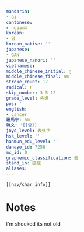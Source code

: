 ```yaml
---
mandarin:
- ái
cantonese:
- ngaam4
korean:
- 암
korean_native: ''
japanese:
- GAN
japanese_nanori: ''
vietnamese:
middle_chinese_initial: ŋ
middle_chinese_final: am
stroke_count: 17
radical: 疒
skip_number: 3-5-12
grade_level: 先進
pos: ''
english:
- cancer
羅馬字: am
韓文: '[[암]]'
joyo_level: 表外字
hsk_level: ''
hanmun_edu_level: ''
danayo_id: 7258
mc_id: 0
graphemic_classification: 嵒
stand_in: 癌症
aliases:
---
```

```meta-bind-embed
[[nav/char_info]]
```

# Notes
I'm shocked its not old
